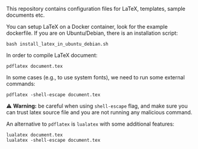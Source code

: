 This repository contains configuration files for LaTeX, templates, sample
documents etc.

You can setup LaTeX on a Docker container, look for the example dockerfile. If
you are on Ubuntu/Debian, there is an installation script:

```console
bash install_latex_in_ubuntu_debian.sh
```

In order to compile LaTeX document:

```console
pdflatex document.tex
```

In some cases (e.g., to use system fonts), we need to run some external
commands:

```console
pdflatex -shell-escape document.tex
```

⚠️ **Warning:**  be careful when using `shell-escape` flag, and make sure you can
trust latex source file and you are not running any malicious command.

An alternative to `pdflatex` is `lualatex` with some additional features:

```console
lualatex document.tex
lualatex -shell-escape document.tex
```
